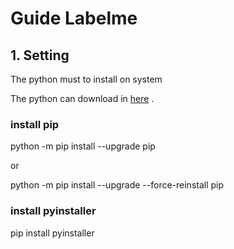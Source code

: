 # Guide Labelme 
## 1. Setting
The python must to install on system

The python can download in <a href="https://www.python.org/downloads/">here</a> .

### install pip 

python -m pip install --upgrade pip

or

python -m pip install --upgrade --force-reinstall pip

### install pyinstaller
pip install pyinstaller

